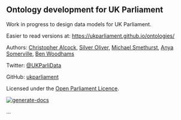 Ontology development for UK Parliament
--------------------------------------

Work in progress to design data models for UK Parliament.

Easier to read versions at: https://ukparliament.github.io/ontologies/

Authors: [Christopher Alcock](https://twitter.com/chrisalcockdev), [Silver Oliver](https://twitter.com/silveroliver), [Michael Smethurst](https://twitter.com/fantasticlife), [Anya Somerville](https://twitter.com/bitten_), [Ben Woodhams](https://twitter.com/benwoodhams)

Twitter: [@UKParliData](https://twitter.com/ukparlidata)

GitHub: [ukparliament](https://github.com/ukparliament)

Licensed under the [Open Parliament Licence](http://www.parliament.uk/site-information/copyright/open-parliament-licence/).


[![generate-docs](https://github.com/ukparliament/ontologies/actions/workflows/docs.yml/badge.svg)](https://github.com/ukparliament/ontologies/actions/workflows/docs.yml)

...


